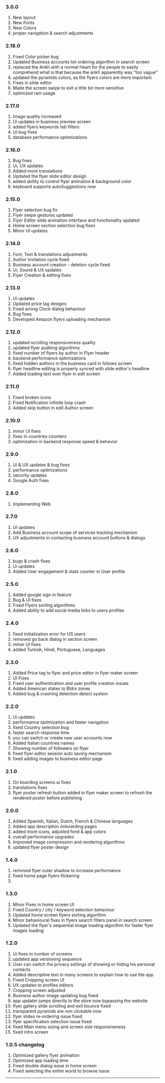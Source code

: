 ### 3.0.0
1. New layout
2. New Fonts
3. New Colors
4. proper navigation & search adjustments

### 2.18.0
1. Fixed Color picker bug
2. Updated Business accounts list ordering algorithm in search screen
3. replaced the Ankh with a normal Heart for the people to easily comprehend what is that because the ankh apparently was "too vague"
4. updated the pyramids colors, as the flyers colors are more important
5. Fixes in slide editor
6. Made the screen swipe to exit a little bit more sensitive
7. optimized ram usage

### 2.17.0
1. Image quality increased
2. Ui updates in business preview screen
3. added flyers keywords tab filters
4. UI bug fixes
5. database performance optimizations

### 2.16.0
1. Bug fixes
2. Ui, UX updates
3. Added more translations
4. Updated the flyer slide editor design
5. added ability to control flyer animation & background color
6. keyboard supports autoSuggestions now

### 2.15.0
1. Flyer selection bug fix
2. Flyer swipe gestures updated
3. Flyer Editor slide animation interface and functionality updated
4. Home screen section selection bug fixes
5. Minor UI updates

### 2.14.0
1. Font, Text & translations adjustments
2. Author invitation cycle fixed
3. Business account creation - deletion cycle fixed
4. Ui, Sound & UX updates
5. Flyer Creation & editing fixes

### 2.13.0
1. Ui updates
2. Updated price tag designs
3. Fixed wrong Clock dialog behaviour
4. Bug fixes
5. Developed Amazon flyers uploading mechanism

### 2.12.0
1. updated scrolling responsiveness quality
2. updated flyer auditing algorithms
3. fixed number of flyers by author in Flyer header
4. backend performance optimizations
5. fixed hidden authors in the business card in follows screen
6. flyer headline editing is properly synced with slide editor's headline
7. Added loading text over flyer in edit screen

### 2.11.0
1. Fixed broken icons
2. Fixed Notification infinite loop crash
3. Added skip button in edit Author screen

### 2.10.0
1. minor UI fixes
2. fixes in countries counters
3. optimization in backend response speed & behavior

### 2.9.0
1. Ui & UX updates & bug fixes
2. performance optimizations
3. security updates
4. Google Auth fixes

### 2.8.0
1. Implementing Web

### 2.7.0
1. UI updates
2. Add Business account scope of services tracking mechanism
3. UX adjustments in contacting business account buttons & dialogs

### 2.6.0
1. bugs & crash fixes
2. Ui updates
3. Added User engagement & stats counter in User profile

### 2.5.0
1. Added google sign in feature
2. Bug & UI fixes
3. Fixed Flyers sorting algorithms
4. Added ability to add social media links to users profiles

### 2.4.0
1. fixed initialization error for US users
2. removed go back dialog in section screen
3. minor UI fixes
4. added Turkish, Hindi, Portuguese, Languages

### 2.3.0
1. Added Price tag to flyer and price editor in flyer maker screen
2. UI Fixes
3. Fixed user authentication and user profile creation issues
4. Added American states to Bldrs zones
5. Added bug & crashing detection detect system

### 2.2.0
1. Ui updates
2. performance optimization and faster navigation
3. fixed Country selection bug
4. faster search response time
5. you can switch or create new user accounts now
6. Added Italian countries names
7. Showing number of followers on flyer
8. fixed flyer editor session auto saving mechanism
9. fixed adding images to business editor page

### 2.1.0
1. On boarding screens ui fixes
2. translations fixes
3. flyer poster refresh button added in flyer maker screen to refresh the rendered poster before publishing

### 2.0.0
1. Added Spanish, Italian, Dutch, French & Chinese languages
2. Added app description onboarding pages
3. added more icons, adjusted fond & app colors
4. overall performance upgrades
5. Improved image compression and rendering algorithms
6. updated flyer poster design

### 1.4.0
1. removed flyer outer shadow to increase performance
2. fixed home page flyers flickering
3. 

### 1.3.0
1. Minor Fixes in home screen UI
2. Fixed Country / city / keyword selection behaviour
3. Updated home screen flyers sorting algorithm
4. Minor behavioural fixes in flyers search filters panel in search screen
5. Updated the flyer's sequential image loading algorithm for faster flyer images loading

### 1.2.0
1. Ui fixes in number of screens
2. updated app versioning sequence
3. User can switch the privacy settings of showing or hiding his personal contacts
4. Added descriptive text in many screens to explain how to use the app
5. Fixed Cropping screen UI
6. UX updates to profiles editors
7. Cropping screen adjusted
8. Business author image updating bug fixed
9. app updater jumps directly to the store now bypassing the website
10. flyer gallery slide scrolling and exit bounce fixed
11. transparent pyramids are non clickable now
12. flyer slides re-ordering issue fixed
13. flyer specification selection issue fixed
14. fixed Main menu sizing and screen size responsiveness
15. fixed intro screen

### 1.0.5 changelog
1. Optimized gallery flyer animation
2. Optimized app loading time
3. Fixed double dialog issue in home screen
4. Fixed selecting the entire world to browse issue

--------------
